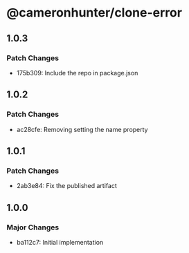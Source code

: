 # @cameronhunter/clone-error

## 1.0.3

### Patch Changes

-   175b309: Include the repo in package.json

## 1.0.2

### Patch Changes

-   ac28cfe: Removing setting the name property

## 1.0.1

### Patch Changes

-   2ab3e84: Fix the published artifact

## 1.0.0

### Major Changes

-   ba112c7: Initial implementation
